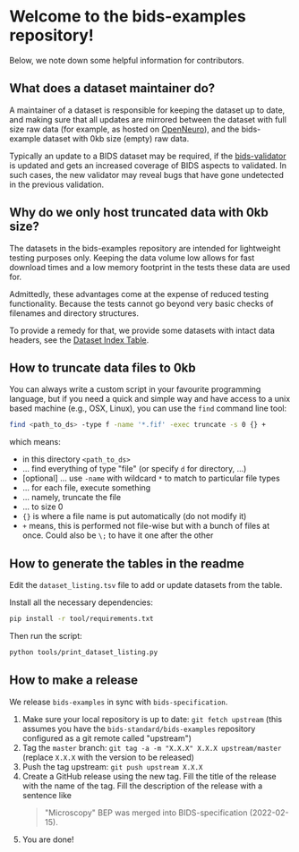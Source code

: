 # Welcome to the bids-examples repository!

Below, we note down some helpful information for contributors.

## What does a dataset maintainer do?

A maintainer of a dataset is responsible for keeping the dataset up to date,
and making sure that all updates are mirrored between the dataset with
full size raw data
(for example, as hosted on [OpenNeuro](https://openneuro.org)),
and the bids-example dataset with 0kb size (empty) raw data.

Typically an update to a BIDS dataset may be required,
if the [bids-validator](https://github.com/bids-standard/bids-validator)
is updated and gets an increased coverage of BIDS aspects to validated.
In such cases, the new validator may reveal bugs that have gone undetected
in the previous validation.

## Why do we only host truncated data with 0kb size?

The datasets in the bids-examples repository are intended for lightweight
testing purposes only. Keeping the data volume low allows for fast download
times and a low memory footprint in the tests these data are used for.

Admittedly, these advantages come at the expense of reduced testing
functionality. Because the tests cannot go beyond very basic checks of
filenames and directory structures.

To provide a remedy for that, we provide some datasets with intact data headers,
see the [Dataset Index Table](./README.md#dataset-index).

## How to truncate data files to 0kb

You can always write a custom script in your favourite programming language,
but if you need a quick and simple way and have access to a unix based machine
(e.g., OSX, Linux), you can use the `find` command line tool:

```Bash
find <path_to_ds> -type f -name '*.fif' -exec truncate -s 0 {} +
```

which means:

-   in this directory `<path_to_ds>`
-   ... find everything of type "file" (or specify `d` for directory, ...)
-   [optional] ... use `-name` with wildcard `*` to match to particular file types
-   ... for each file, execute something
-   ... namely, truncate the file
-   ... to size 0
-   `{}` is where a file name is put automatically (do not modify it)
-   `+` means, this is performed not file-wise but with a bunch of files at once.
    Could also be `\;` to have it one after the other

## How to generate the tables in the readme 

Edit the `dataset_listing.tsv` file to add or update datasets from the table.

Install all the necessary dependencies:

```bash
pip install -r tool/requirements.txt
```

Then run the script:

```bash
python tools/print_dataset_listing.py
```

## How to make a release

We release `bids-examples` in sync with `bids-specification`.

1. Make sure your local repository is up to date: `git fetch upstream`
   (this assumes you have the `bids-standard/bids-examples` repository
    configured as a git remote called "upstream")
1. Tag the `master` branch: `git tag -a -m "X.X.X" X.X.X upstream/master`
   (replace `X.X.X` with the version to be released)
1. Push the tag upstream: `git push upstream X.X.X`
1. Create a GitHub release using the new tag. Fill the title of the release
   with the name of the tag. Fill the description of the release with a sentence like
   > "Microscopy" BEP was merged into BIDS-specification (2022-02-15).
1. You are done!
